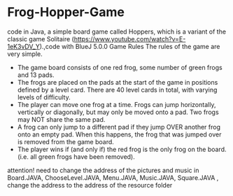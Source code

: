 # Frog-Hopper-Game
code in Java, a simple board game called Hoppers, which is a variant of the classic game Solitaire (https://www.youtube.com/watch?v=E-1eK3vDV_Y).,code with BlueJ 5.0.0
Game Rules
The rules of the game are very simple.
- The game board consists of one red frog, some number of green frogs and 13 pads.
- The frogs are placed on the pads at the start of the game in positions defined by a level card.
There are 40 level cards in total, with varying levels of difficulty.
- The player can move one frog at a time. Frogs can jump horizontally, vertically or diagonally,
but may only be moved onto a pad. Two frogs may NOT share the same pad.
- A frog can only jump to a different pad if they jump OVER another frog onto an empty pad.
When this happens, the frog that was jumped over is removed from the game board.
- The player wins if (and only if) the red frog is the only frog on the board. (i.e. all green frogs
have been removed).

attention!
need to  change the address of the pictures and music in Board.JAVA, ChooseLevel.JAVA, Menu.JAVA, Music.JAVA, Square.JAVA ,
change the address to the address of the resource folder
